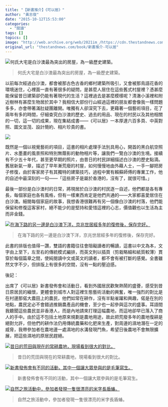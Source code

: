 ```yaml
---
title: "【新書推介】《可以居》"
author: "黃志俊"
date: "2015-10-12T15:53:00"
categories:
  - "閱讀"
tags: []
topics: []
image: "http://web.archive.org/web/2021im_/https://cdn.thestandnews.com/media/photos/cache/P5250558_yS3D3_1200x0.JPG"
original_url: "thestandnews.com/book/新書推介-可以居"
---
```

![何氏大宅是白沙澳最為突出的房屋，為一級歷史建築。](http://web.archive.org/web/2021im_/https://cdn.thestandnews.com/media/photos/cache/P5250558_yS3D3_1200x0.JPG)

> 何氏大宅是白沙澳最為突出的房屋，為一級歷史建築。

以前每次經過白沙澳，都會被那古色古香的鄉村建築所吸引，又會被那鳥語花香的環境迷住，心裡面一直有著很多的疑問，是甚麼人居住在這些舊式村屋裡？憑甚麼能保留昔日建築卻仍能有著現代的生活？這裡過去是甚麼模樣呢？清澈小溪裡和附近樹林有甚麼生物居於其中？我相信大部份行山經過這裡的朋友都會像我一樣問題多多，亦會帶著滿肚疑團離開。唯獨有人卻深究下去，更藉著一個藝術項目，花了兩年有多的時間，仔細查究白沙澳的歷史、過去的用品、現在的村民以及其他相關的一切，這一切的成果，現在集結成書——《可以居》一本厚達六百多頁、中英對照、圖文並茂、設計簡約、相片珍貴的書。

[![](http://web.archive.org/web/2021im_/https://cdn.thestandnews.com/media/photos/cache/PA090126_CIKvA_1200x0.JPG)](http://web.archive.org/web/20210624235447/https://cdn.thestandnews.com/media/photos/cache/PA090126_CIKvA_1200x0.JPG)

既然是一個以視覺藝術的項目，這書的相片處理手法別具用心，開首的黑白航空照片、水墨畫的風景照和特別無蔭影的動物相片等，讓我們一覽白沙澳的生境。接續有不少五十年代，甚至更早期的照片，由昔日的村民詳細描述白沙澳的歷史點滴。舊居新氣一章，描述了早年漸荒廢的村屋，如何慢慢地由外藉人士，一手一腳把房子修復，由於客家房子有其獨特的建築技巧，過程中實有賴蘇師傅的專業工作，他的自述中最深刻的一句——「這些房子是屬於香港的，沒有了，就很可惜。」

最後一部份是白沙澳村的日常，將現居於白沙澳的村民逐一自述，他們都是各有專長，每個家庭也各有風格，但有一樣東西肯定是他們共通的——大家都喜愛居住在白沙澳。細閱每個家庭的故事，我想香港很難再有另一個像白沙澳的村落，他們能保留和修復這客家村，絕不能少的是堅持和愛惜這裡的心志，價值觀也以生活為主而非金錢。

[![在海下路的另一邊是白沙澳下洋，京兆世居經多年的復修後，保存完好。](http://web.archive.org/web/2021im_/https://cdn.thestandnews.com/media/photos/cache/20151011130052_IMG_8563_quvpt_1200x0.JPG)](http://web.archive.org/web/20210624235447/https://cdn.thestandnews.com/media/photos/cache/20151011130052_IMG_8563_quvpt_1200x0.JPG)

> 在海下路的另一邊是白沙澳下洋，京兆世居經多年的復修後，保存完好。

此書的排版也值得一讚，雙語的書籍往往會阻礙讀者的暢讀，這書以中文為本，文字由上至下，左至右的傳統模式編排，而英文則以插頁（剪栽略細和紙質較薄）貫穿於每個篇章之間，使純閱讀中文或英文的讀者，都不會有被打斷的感覺。全書雖然文字不少，但排版上有很多的空間，沒有一點的壓迫感。

後記：

出席了《可以居》新書發佈會和活動日，看到外國居民歡聚熱鬧的盛薈，感受到昔日原居民的緬懷，更體會到城市人對這裡生態藝術活動的興奮，唯一強烈的對比是在村邊那偌大農田上的農民，他們如常在耕作，沒有半點雀躍和興趣，偌是在別的地點，農民定必不會錯過推銷農產品的機會，至少也一起參與這次的盛事。耳語間我聽聞這些農民並非香港人，而是內地請來打理這幅農地，而這地卻早已落入了商人的手中。由於這不包括土地原來規劃是農地用途，故此把荒廢多年的農地復耕是絕對允許，但他們的耕作法仍用傳統農藥和化肥來生產，對周邊的濕地潛在一定的威脅，我帶參加者在農地邊一處濕地的水溝發現鬥魚，希望日後農地不會無限擴展，把這些濕地的原居民趕絕。

[![昔日的荒田與現在的常耕農地，現場看到很大的對比。](http://web.archive.org/web/2021im_/https://cdn.thestandnews.com/media/photos/cache/20151011120603_IMG_8543_yPTIv_1200x0.JPG)](http://web.archive.org/web/20210624235447/https://cdn.thestandnews.com/media/photos/cache/20151011120603_IMG_8543_yPTIv_1200x0.JPG)

> 昔日的荒田與現在的常耕農地，現場看到很大的對比。

[![新書發佈會有不同的活動，其中一個讓大眾參與的是毛筆寫生。](http://web.archive.org/web/2021im_/https://cdn.thestandnews.com/media/photos/cache/20151011121700_IMG_8550_Sgn8L_1200x0.JPG)](http://web.archive.org/web/20210624235447/https://cdn.thestandnews.com/media/photos/cache/20151011121700_IMG_8550_Sgn8L_1200x0.JPG)

> 新書發佈會有不同的活動，其中一個讓大眾參與的是毛筆寫生。

[![自然之旅活動中，參加者發現一隻很漂亮的米字長盾蝽。](http://web.archive.org/web/2021im_/https://cdn.thestandnews.com/media/photos/cache/20151011150544_IMG_8584_nS9HB_1200x0.JPG)](http://web.archive.org/web/20210624235447/https://cdn.thestandnews.com/media/photos/cache/20151011150544_IMG_8584_nS9HB_1200x0.JPG)

> 自然之旅活動中，參加者發現一隻很漂亮的米字長盾蝽。